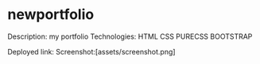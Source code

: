 # newportfolio
Description: my portfolio
Technologies:
HTML
CSS
PURECSS
BOOTSTRAP

Deployed link:
Screenshot:[assets/screenshot.png]